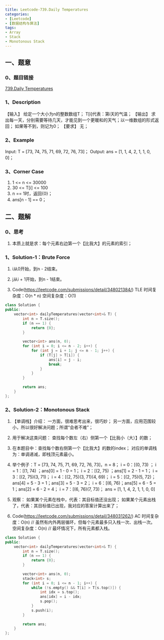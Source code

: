 ```yaml
---
title: Leetcode-739.Daily Temperatures
categories: 
- [Leetcode]
- [数据结构与算法]
tags: 
- Array
- Stack
- Monotonous Stack
---
```


## 一、题意

### 0、题目链接
[739.Daily Temperatures](https://leetcode.com/problems/daily-temperatures/)

### 1、Description
【输入】
给定一个大小为n的整数数组T；
T[i]代表：第i天的气温；
【输出】
求出每一天，分别需要等待几天，才能见到一个更暖和的天气；以一维数组的形式返回；
如果等不到，则记为0；
【要求】
无；

### 2、Example
Input: T = [73, 74, 75, 71, 69, 72, 76, 73]；
Output: ans = [1, 1, 4, 2, 1, 1, 0, 0]；

<!-- more -->

### 3、Corner Case
1. 1 <= n <= 30000
2. 30 <= T[i] <= 100
3. n == 1时，返回{0}；
4. ans[n - 1] == 0；

## 二、题解

### 0、思考
1. 本质上就是求：每个元素右边第一个【比我大】的元素的索引；

### 1、Solution-1：Brute Force
1. i从0开始，到n - 2结束。

2. j从i + 1开始，到n - 1结束。

3. Code(https://leetcode.com/submissions/detail/348021384/)
TLE
时间复杂度：O(n * n)
空间复杂度：O(1)
```C++
class Solution {
public:
    vector<int> dailyTemperatures(vector<int>& T) {
        int n = T.size();
        if (n == 1) {
            return {0};
        }
        
        vector<int> ans(n, 0);
        for (int i = 0; i <= n - 2; i++) {
            for (int j = i + 1; j <= n - 1; j++) {
                if (T[j] > T[i]) {
                    ans[i] = j - i;
                    break;
                }
            }
        }
        
        return ans;
    }
};
```

### 2、Solution-2：Monotonous Stack
1. 【单调栈】介绍：
一方面，很难思考出来，很巧妙；
另一方面，应用范围较小，所以很好解决问题；所谓“会者不难”；

2. 用于解决这类问题：
查找每个数左（右）侧第一个【比我小（大）】的数；

3. 在本题目中：查找每个数右侧第一个【比我大】的数的index；
对应的单调栈为：单调递减，即栈顶元素最小。

4. 举个例子：T = [73, 74, 75, 71, 69, 72, 76, 73]，n = 8；
i = 0：[(0, 73) ；
i = 1：[(1, 74) ；ans[0] = 1 - 0 = 1；
i = 2：[(2, 75) ；ans[1] = 2 - 1 = 1；
i = 3：[(2, 75)(3, 71)；
i = 4：[(2, 75)(3, 71)(4, 69)；
i = 5：[(2, 75)(5, 72)；ans[4] = 5 - 3 = 1；ans[3] = 5 - 3 = 2；
i = 6：[(6, 76)；ans[5] = 6 - 5 = 1；ans[2] = 6 - 2 = 4；
i = 7：[(6, 76)(7, 73)；
ans = [1, 1, 4, 2, 1, 1, 0, 0]

5. 观察：
如果某个元素在栈中，代表：其目标值还没出现；
如果某个元素出栈了，代表：其目标值已出现，我对应的答案计算出来了；

6. Code(https://leetcode.com/submissions/detail/348031262/)
AC
时间复杂度：O(n) // 虽然有内外两层循环，但每个元素最多只入栈一次、出栈一次。
空间复杂度：O(n) // 最坏情况下，所有元素都入栈。
```C++
class Solution {
public:
    vector<int> dailyTemperatures(vector<int>& T) {
        int n = T.size();
        if (n == 1) {
            return {0};
        }
        
        vector<int> ans(n, 0);
        stack<int> s;
        for (int i = 0; i <= n - 1; i++) {
            while (!s.empty() && T[i] > T[s.top()]) {
                int idx = s.top();
                ans[idx] = i - idx;
                s.pop();
            }
            s.push(i);
        }
        
        return ans;
    }
};
```